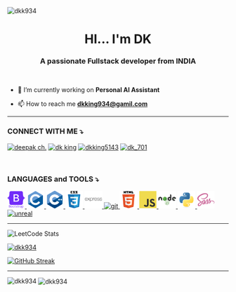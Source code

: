<p align="left"> <img src="https://komarev.com/ghpvc/?username=dkk934&label=Profile%20views&color=0e75b6&style=flat" alt="dkk934" /> </p>
<h1 align="center">HI... I'm DK</h1>
<h3 align="center">A passionate Fullstack developer from INDIA</h3>

<p align="left"> <a href="https://twitter.com/" target="blank"><img src="https://img.shields.io/twitter/follow/?logo=twitter&style=for-the-badge" alt="" /></a> </p>

- 🔭 I’m currently working on **Personal AI Assistant**

- 📫 How to reach me **dkking934@gamil.com**
<hr/>

<h3 align="left">CONNECT WITH ME ⤵</h3>
<p align="left">
<a href="https://linkedin.com/in/deepak ch." target="blank"><img align="center" src="https://raw.githubusercontent.com/rahuldkjain/github-profile-readme-generator/master/src/images/icons/Social/linked-in-alt.svg" alt="deepak ch." height="30" width="40" /></a>
<a href="https://fb.com/dk king" target="blank"><img align="center" src="https://raw.githubusercontent.com/rahuldkjain/github-profile-readme-generator/master/src/images/icons/Social/facebook.svg" alt="dk king" height="30" width="40" /></a>
<a href="https://instagram.com/dkking5143" target="blank"><img align="center" src="https://raw.githubusercontent.com/rahuldkjain/github-profile-readme-generator/master/src/images/icons/Social/instagram.svg" alt="dkking5143" height="30" width="40" /></a>
<a href="https://discord.gg/dk_701" target="blank"><img align="center" src="https://raw.githubusercontent.com/rahuldkjain/github-profile-readme-generator/master/src/images/icons/Social/discord.svg" alt="dk_701" height="30" width="40" /></a>
</p>

<br/>

<h3 align="left">LANGUAGES and TOOLS ⤵</h3>
<p align="left"> <a href="https://getbootstrap.com" target="_blank" rel="noreferrer"> <img src="https://raw.githubusercontent.com/devicons/devicon/master/icons/bootstrap/bootstrap-plain-wordmark.svg" alt="bootstrap" width="40" height="40"/> </a> <a href="https://www.cprogramming.com/" target="_blank" rel="noreferrer"> <img src="https://raw.githubusercontent.com/devicons/devicon/master/icons/c/c-original.svg" alt="c" width="40" height="40"/> </a> <a href="https://www.w3schools.com/cpp/" target="_blank" rel="noreferrer"> <img src="https://raw.githubusercontent.com/devicons/devicon/master/icons/cplusplus/cplusplus-original.svg" alt="cplusplus" width="40" height="40"/> </a> <a href="https://www.w3schools.com/css/" target="_blank" rel="noreferrer"> <img src="https://raw.githubusercontent.com/devicons/devicon/master/icons/css3/css3-original-wordmark.svg" alt="css3" width="40" height="40"/> </a> <a href="https://expressjs.com" target="_blank" rel="noreferrer"> <img src="https://raw.githubusercontent.com/devicons/devicon/master/icons/express/express-original-wordmark.svg" alt="express" width="40" height="40"/> </a> <a href="https://git-scm.com/" target="_blank" rel="noreferrer"> <img src="https://www.vectorlogo.zone/logos/git-scm/git-scm-icon.svg" alt="git" width="40" height="40"/> </a> <a href="https://www.w3.org/html/" target="_blank" rel="noreferrer"> <img src="https://raw.githubusercontent.com/devicons/devicon/master/icons/html5/html5-original-wordmark.svg" alt="html5" width="40" height="40"/> </a> <a href="https://developer.mozilla.org/en-US/docs/Web/JavaScript" target="_blank" rel="noreferrer"> <img src="https://raw.githubusercontent.com/devicons/devicon/master/icons/javascript/javascript-original.svg" alt="javascript" width="40" height="40"/> </a> <a href="https://nodejs.org" target="_blank" rel="noreferrer"> <img src="https://raw.githubusercontent.com/devicons/devicon/master/icons/nodejs/nodejs-original-wordmark.svg" alt="nodejs" width="40" height="40"/> </a> <a href="https://www.python.org" target="_blank" rel="noreferrer"> <img src="https://raw.githubusercontent.com/devicons/devicon/master/icons/python/python-original.svg" alt="python" width="40" height="40"/> </a> <a href="https://sass-lang.com" target="_blank" rel="noreferrer"> <img src="https://raw.githubusercontent.com/devicons/devicon/master/icons/sass/sass-original.svg" alt="sass" width="40" height="40"/> </a> <a href="https://unrealengine.com/" target="_blank" rel="noreferrer"> <img src="https://raw.githubusercontent.com/kenangundogan/fontisto/036b7eca71aab1bef8e6a0518f7329f13ed62f6b/icons/svg/brand/unreal-engine.svg" alt="unreal" width="40" height="40"/> </a> </p>

<hr/>

![LeetCode Stats](https://leetcard.jacoblin.cool/dk_k_934?theme=dark&font=Share%20Tech%20Mono&ext=heatmap)

<p align="left"> <a href="https://github.com/ryo-ma/github-profile-trophy"><img src="https://github-profile-trophy.vercel.app/?username=dkk934&theme=onestar&no-bg=true&no-frame=true&margin-h=25" alt="dkk934" /></a> </p>

<a href="https://git.io/streak-stats"><img src="https://github-readme-streak-stats.herokuapp.com?user=dkk934&theme=transparent&hide_border=true&border_radius=5" alt="GitHub Streak" /></a>
<br/>
<hr/>

<p><img align="left" src="https://github-readme-stats.vercel.app/api/top-langs?username=dkk934&show_icons=true&locale=en&layout=compact&bg_color=0d1117&text_color=ffffff&hide_border=true" alt="dkk934" alt="dkk934" /></p>

<p>&nbsp;<img align="center" src="https://github-readme-stats.vercel.app/api?username=dkk934&show_icons=true&locale=en&bg_color=0d1117&text_color=ffffff&hide_border=true" alt="dkk934" /></p>

